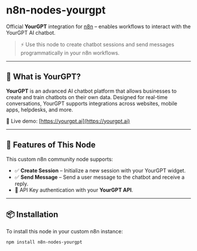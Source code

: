 # n8n-nodes-yourgpt

Official **YourGPT** integration for [n8n](https://n8n.io) – enables workflows to interact with the YourGPT AI chatbot.

> ⚡ Use this node to create chatbot sessions and send messages programmatically in your n8n workflows.

---

## 🧠 What is YourGPT?

**YourGPT** is an advanced AI chatbot platform that allows businesses to create and train chatbots on their own data. Designed for real-time conversations, YourGPT supports integrations across websites, mobile apps, helpdesks, and more.

💬 Live demo: [https://yourgpt.ai](https://yourgpt.ai)

---

## 🚀 Features of This Node

This custom n8n community node supports:

- ✅ **Create Session** – Initialize a new session with your YourGPT widget.
- ✅ **Send Message** – Send a user message to the chatbot and receive a reply.
- 🔐 API Key authentication with your **YourGPT API**.

---

## 📦 Installation

To install this node in your custom n8n instance:

```bash
npm install n8n-nodes-yourgpt
